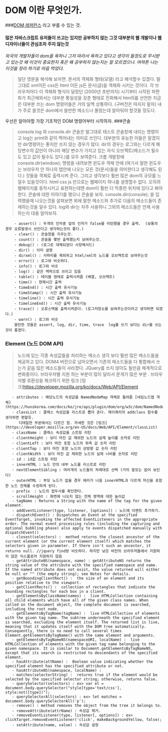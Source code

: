 # DOM 이란 무엇인가.
###[DOM 레퍼런스](https://developer.mozilla.org/en-US/docs/Web/API/Document_Object_Model) 라고 부를 수 있는 것.
#### 많은 자바스크립트 유저들이 쓰고는 있지만 공부하지 않는 그것 대부분의 웹 개발이나 웹디자이너들이 관심조차 주지 않는것

_외국의 개발자들이 dom을 욕하니 그저 따라서 욕하고 있다고 생각이 들정도로 무시받고 있는것 왜 이것이 중요한지 혹은 왜 공부하지 않는지는 잘 모르겠으나. 여하튼 나는 이것을 정리 하기로 마음 먹었다._


> 일단 영문을 해석해 보자면. 문서의 객체화 형태(모델) 라고 해석할수 있겠다. 말 그대로 xml이든 css든 html 이든 js든 문서(글)을 객체화 시키는 것이다. 각 브라우저마다 이 객체화 형식이 달랐던 (2000년 초반까지) 시기부터 시작된 파편화가 최근에와서는 대부분 통일성을 갖춘 형태로 진화해서 html5를 선언한 지금은 대부분 쓰는 dom 명령어들은 거의 일맥 상통하다. (구버전은 따지지 말자) 내가 주로 쓸것은 dom에서 쓸만한 메소드나 몰랐는데 알아둬야 할것들 정도다.

우선은 알아야할 가장 기초적인 DOM 명령어부터 시작하자.
###콘솔

>console.log 와 console.dir 콘솔은 말그대로 테스트 콘솔창에 내리는 명령이고 log는 print와 같이 찍어내는 의미로 쓰인다. 대부분의 유능한 이들은 알겠지만 dir명령어는 좋지만 쓰지 않는 경우가 많다. dir의 경우는 로그와는 다르게 해당변수의 값만이 아니라 해당 변수가 가지고 있는 자식 오브젝트(메소드가 될수도 있고 값이 될수도 있다.)를 모두 보여준다. 크롬 개발창에 console.dir(window); 명령을 내려보면 윈도우 객체 안에 (여기서 말한 윈도우는 브라우저 안 하나의 탭안에 나오는 모든  것(문서)들을 의미한다고 생각해도 된다.) 것들을 객체로 출력시켜 준다. 그리고 생각보다 훨씬 많은 dom의 규모를 느낄수 있을것이다. html css js 만으로는 웹페이지 하나를 설명할수 없다. 오히려 웹페이지를 동작시키고 표현하는데엔 dom이 훨씬 더 막중한 위치에 있다고 봐야한다. 콘솔에 대한 이야기를 했으니 콘솔을 보자. console.dir(console); 을 입력했을때 나오는것을 살펴보면 위에 말한 메소드와 추가로 다음의 메소드들이 존재하는것을 알수 있다. log와 dir는 자주 사용하니 그외의 메소드들은 언제 사용하는지 대충 알아보자.

        - assert() : 두개의 인자중 앞의 인자가 false를 리턴했을 경우 출력.  (보통의 경우 오류발생시 쓰인다고 생각하는것이 좋다.)
        - clear() : 콘솔창을 지우는것.
        - count() : 콘솔을 몇번 출력했는지 보여주는것.
        - debug() : (로그로 대체되었다 사장메서드)
        - dir() : 이미 설명
        - dirxml() : 사파리를 제외하고 html/xml의 노드를 오브젝트로 보여주는것
        - error() : 로그와 비슷하다.
        - info() : 로그와 비슷
        - log() : 같은 맥락으로 쓰이고 있음
        - table() : 테이블 형태로 출력시켜줌 (배열, 오브젝트)
        - time() : 현재시간 출력
        - timeEnd() : 시간 출력 유사기능
        - timeStamp() : 시간 출력 유사기능
        - timeline() : 시간 출력 유사기능
        - timelineEnd() : 시간 출력 유사기능
        - trace() : 오류스택을 출력시켜준다. (로그저장소를 보여주는것이라고 생각하면 되겠다.)
        - warn() : 로그와 비슷
        쓸만한 것들은 assert, log, dir, time, trace  log를 쓰기 보다는 dir를 쓰는것이 좋겠다.

### Element (노드 DOM API)
> 노드에 있는 각종 속성값들을 처리하는 메소스 생각 보다 훨씬 많은 메소드들을 제공하고 있다. DOM4 버전으로 넘어오면서 기존의 메소드들을 다 통합해서 쓰는거 같음
 많은 메소드들이 사라졌다. JQuery를 쓰지 않아도 될만큼 체계적으로 변화중이다. 브라우저별 지원 하는 부분이 많이 달라서 문게가 많은 부분 .
브라우저별 호환성을 체크하기 위한 링크
[링크]https://developer.mozilla.org/ko/docs/Web/API/Element

       - attributes : 해당노드의 속성값을 NamedNodeMap 객체로 돌려줌 [네임노드맵 객체](https://hunskorea.com/docs/ko/jre/api/plugin/dom/org/w3c/dom/NamedNodeMap.html)
       - classList : 클래스 속성값을 리스트로 뽑아 준다. 제이쿼리의 addclass 함수를 생각하면 편할듯.
          디테일한 부분에서는 다르긴 함. 자세한 것은 [링크](https://developer.mozilla.org/en-US/docs/Web/API/Element/classList)
       - className : 클래스 속성값을 스트링 리턴
       - clientHeight : 보더 마진 값 제외한 노드의 실제 높이를 숫자로 리턴
       - clientLeft : 보더 마진 포함 노드의 좌측 값 숫자 리턴
       - clientTop : 보더 마진 포함 노드의 상방향 값 숫자 리턴
       - clientWidth : 보더 마진 값 제외한 노드의 실제 너비를 숫자로 리턴
       - id : id값 스트링 리턴
       - innerHTML : 노드 안의 내부 노드를 리스트로 리턴
       - nextElementSibling : 여러개의 노드들의 차례대로 선택 (거의 쓸모는 없어 보인다)
       - outerHTML : 부모 노드가 없을 경우 에러가 나옴 innerHTML과 다르게 자신을 포함한 노드 전체를 수정하게 된다.
       - prefix  : 노드의 접두사를 확인한다.
       - scrollHeight : 화면에 나오지 않는 전체 영역에 대한 높이값
       - tagName : Returns a String with the name of the tag for the given element.
       - addEventListener(type, listener, [options]) : 노드에 이벤트 추가하기.
       - dispatchEvent() : Dispatches an Event at the specified EventTarget, invoking the affected EventListeners in the appropriate order. The normal event processing rules (including the capturing and optional bubbling phase) also apply to events dispatched manually with dispatchEvent()
       - closest(selectors) :  method returns the closest ancestor of the current element (or the current element itself) which matches the selectors given in parameter. If there isn't such an ancestor, it returns null. //jquery find랑 비슷하다. 하지만 낮은 버전의 브라우저들에서 지원하지 않은 익스플로러 지원하지 않음
       - getAttributeNS(namespace, name) : getAttributeNS returns the string value of the attribute with the specified namespace and name. If the named attribute does not exist, the value returned will either be null or "" (the empty string); see Notes for details.
       - getBoundingClientRect() :  the size of an element and its position relative to the viewport.
       - getClientRects() :  collection of rectangles that indicate the bounding rectangles for each box in a client.
       - getElementsByClassName(names) :  live HTMLCollection containing all child elements which have all of the given class names. When called on the document object, the complete document is searched, including the root node.
       - getElementsByTagName(tagName) :  live HTMLCollection of elements with the given tag name. The subtree underneath the specified element is searched, excluding the element itself. The returned list is live, meaning that it updates itself with the DOM tree automatically. Consequently, there is no need to call several times Element.getElementsByTagName() with the same element and arguments.
       - getElementsByTagNameNS(namespaceURI, localName) :  live HTMLCollection of elements with the given tag name belonging to the given namespace. It is similar to Document.getElementsByTagNameNS, except that its search is restricted to descendants of the specified element.
       - hasAttribute(attName) :  Boolean value indicating whether the specified element has the specified attribute or not.
       - hasAttributeNS(namespace, localName) :
       - matches(selectorString) :  returns true if the element would be selected by the specified selector string; otherwise, returns false.
       - querySelector(selectors) : ex> var el = document.body.querySelector("style[type='text/css'], style:not([type])");
       - querySelectorAll(selectors) : ex> let matches = document.body.querySelectorAll('p');
       - remove() : method removes the object from the tree it belongs to.
       - removeAttribute(attrName) : 속성값 제거.
       - removeEventListener(type, listener[, options]) : ex> clickTarget.removeEventListener('click', makeBackgroundYellow, false);
       - setAttribute(name, value) : 속성값 설정
